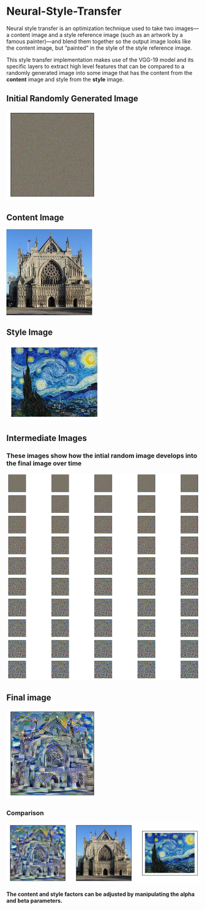 # Neural-Style-Transfer
Neural style transfer is an optimization technique used to take two images—a content image and a style reference image (such as an artwork by a famous painter)—and 
blend them together so the output image looks like the content image, but “painted” in the style of the style reference image.</n>

This style transfer implementation makes use of the VGG-19 model and its specific layers to extract high level features that can be compared 
to a randomly generated image into some image that has the content from the **content** image and style from the **style** image.

## Initial Randomly Generated Image
<img src="https://github.com/shivamshan/Neural-Style-Transfer/blob/master/generated.png" alt="randomly generated image">

## Content Image
<img src="https://github.com/shivamshan/Neural-Style-Transfer/blob/master/content.jpg">

## Style Image
<img src="https://github.com/shivamshan/Neural-Style-Transfer/blob/master/starry.jpg">

## Intermediate Images
### These images show how the intial random image develops into the final image over time
<img src="https://github.com/shivamshan/Neural-Style-Transfer/blob/master/inter1.png">

## Final image
<img src="https://github.com/shivamshan/Neural-Style-Transfer/blob/master/final2.png">

### Comparison
<img src="https://github.com/shivamshan/Neural-Style-Transfer/blob/master/starry1.png">

**The content and style factors can be adjusted by manipulating the alpha and beta parameters.**
